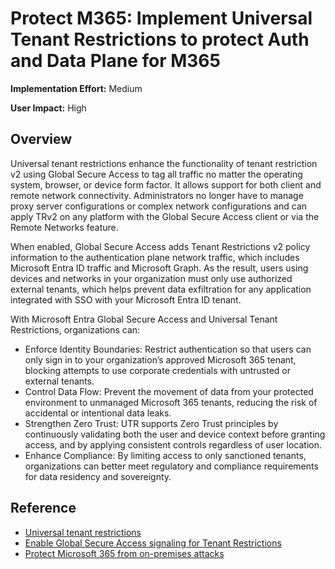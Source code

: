 ﻿# Protect M365: Implement Universal Tenant Restrictions to protect Auth and Data Plane for M365

**Implementation Effort:** Medium 

**User Impact:** High 
  
## Overview
Universal tenant restrictions enhance the functionality of tenant restriction v2 using Global Secure Access to tag all traffic no matter the operating system, browser, or device form factor. It allows support for both client and remote network connectivity. Administrators no longer have to manage proxy server configurations or complex network configurations and can apply TRv2 on any platform with the Global Secure Access client or via the Remote Networks feature.

When enabled, Global Secure Access adds Tenant Restrictions v2 policy information to the authentication plane network traffic, which includes Microsoft Entra ID traffic and Microsoft Graph. As the result, users using devices and networks in your organization must only use authorized external tenants, which helps prevent data exfiltration for any application integrated with SSO with your Microsoft Entra ID tenant.

With Microsoft Entra Global Secure Access and Universal Tenant Restrictions, organizations can:

- Enforce Identity Boundaries: Restrict authentication so that users can only sign in to your organization’s approved Microsoft 365 tenant, blocking attempts to use corporate credentials with untrusted or external tenants.
- Control Data Flow: Prevent the movement of data from your protected environment to unmanaged Microsoft 365 tenants, reducing the risk of accidental or intentional data leaks.
- Strengthen Zero Trust: UTR supports Zero Trust principles by continuously validating both the user and device context before granting access, and by applying consistent controls regardless of user location.
- Enhance Compliance: By limiting access to only sanctioned tenants, organizations can better meet regulatory and compliance requirements for data residency and sovereignty.

## Reference

- [Universal tenant restrictions](https://learn.microsoft.com/en-us/entra/global-secure-access/how-to-universal-tenant-restrictions)
- [Enable Global Secure Access signaling for Tenant Restrictions](https://learn.microsoft.com/en-us/entra/global-secure-access/how-to-universal-tenant-restrictions#enable-global-secure-access-signaling-for-tenant-restrictions)
- [Protect Microsoft 365 from on-premises attacks](https://aka.ms/protectm365)
